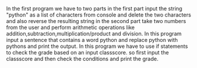 In  the first program we have to two parts in the first part input the string "python" as a list of characters from console and delete the two  characters and also reverse the resulting string in the second part take two numbers from the user and perform arithmetic operations like addition,subtraction,multiplication/product and division.
In this program input a sentence that contains a word python and replace python with pythons and print the output.
In this program we have to use if statements to check the grade based on an input classscore. so first input the classscore and then check the conditions and print the grade.
